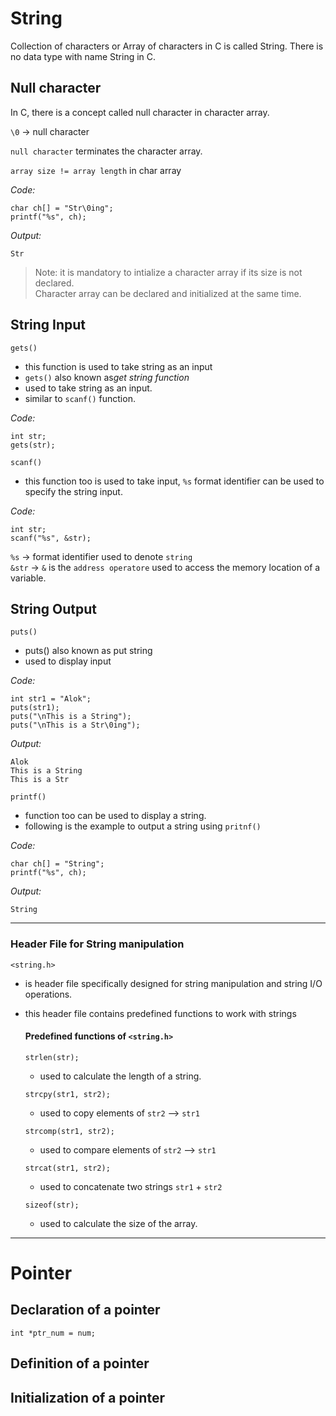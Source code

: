 # String

Collection of characters or Array of characters in C is called String.
There is no data type with name String in C.

## Null character
In C, there is a concept called null character in character array.

`\0` -> null character

`null character` terminates the character array.

`array size != array length` in char array


*Code:*

    char ch[] = "Str\0ing";
    printf("%s", ch);

*Output:*

    Str


>Note: it is mandatory to intialize a character array if its size is not declared. \
>Character array can be declared and initialized at the same time.

## String Input

`gets()` 
- this function is used to take string as an input 
- `gets()` also known as*get string function*
- used to take string as an input.
- similar to `scanf()` function.
  
*Code:*

    int str;
    gets(str);
    

`scanf()`
- this function too is used to take input, `%s` format identifier can be used to specify the string input.
  
*Code:*

    int str;
    scanf("%s", &str);
    
`%s` -> format identifier used to denote `string` \
`&str` -> `&` is the `address operatore` used to access the memory location of a variable.

## String Output

`puts()`
- puts() also known as put string
- used to display input

*Code:*

    int str1 = "Alok";
    puts(str1);
    puts("\nThis is a String");
    puts("\nThis is a Str\0ing");

*Output:*

    Alok
    This is a String
    This is a Str

`printf()` 
- function too can be used to display a string.
- following is the example to output a string using `pritnf()` 

*Code:*

    char ch[] = "String";
    printf("%s", ch);

*Output:*

    String

---
### Header File for String manipulation

`<string.h>`
- is header file specifically designed for string manipulation and string I/O operations.
- this header file contains predefined functions to work with strings

    #### Predefined functions of `<string.h>`

    `strlen(str);` 
    - used to calculate the length of a string. 
  
    `strcpy(str1, str2);` 
    - used to copy elements of `str2` --> `str1`
  
    `strcomp(str1, str2);` 
    - used to compare elements of `str2` --> `str1`

    `strcat(str1, str2);` 
    - used to concatenate two strings `str1` + `str2`
  
    `sizeof(str);` 
    - used to calculate the size of the array. 


---


# Pointer


## Declaration of a pointer 

`int *ptr_num = num;`

## Definition of a pointer 

## Initialization of a pointer 



